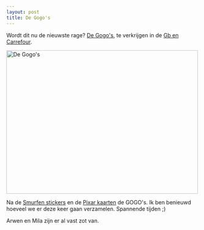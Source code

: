 ```yaml
---
layout: post
title: De Gogo's
---
```

Wordt dit nu de nieuwste rage? [De Gogo's](http://gogoscrazybones.com), te verkrijgen in de [Gb en Carrefour](http://www.carrefour.eu/gogos/).

<a href="http://www.flickr.com/photos/atog/4372608591/" title="De Gogo's by atog, on Flickr"><img src="http://farm3.static.flickr.com/2684/4372608591_1fdfbff18e.jpg" width="500" height="375" alt="De Gogo's" /></a>

Na de [Smurfen stickers](http://atog.be/2008/08/21/smurfen-stickers.html) en de [Pixar kaarten](http://atog.be/2009/09/11/pixar-kaarten.html) de GOGO's. Ik ben benieuwd hoeveel we er deze keer gaan verzamelen. Spannende tijden ;)

Arwen en Mila zijn er al vast zot van.